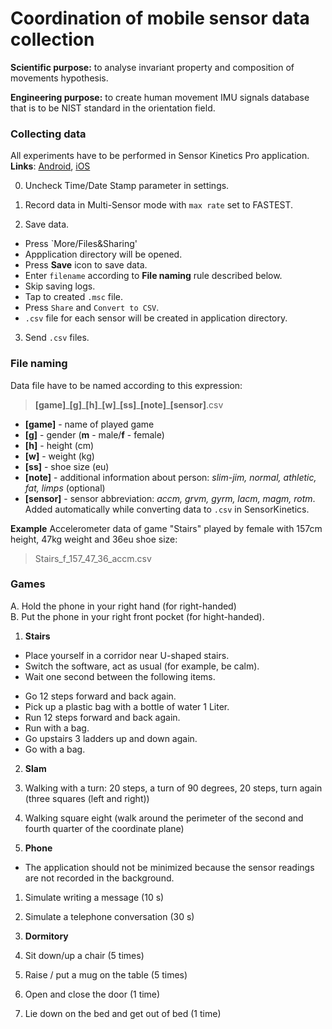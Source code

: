 # Coordination of mobile sensor data collection

**Scientific purpose:** to analyse invariant property and composition of movements hypothesis.

**Engineering purpose:** to create human movement IMU signals database that is to be NIST standard in the orientation field.

### Collecting data

All experiments have to be performed in Sensor Kinetics Pro application. **Links**: [Android](https://play.google.com/store/apps/details?id=com.innoventions.sensorkineticspro&hl=ru), [iOS](https://apps.apple.com/us/app/sensor-kinetics-pro/id623633248)

0. Uncheck Time/Date Stamp parameter in settings.

1. Record data in Multi-Sensor mode with `max rate` set to FASTEST.

2. Save data.
  - Press `More/Files&Sharing'
  - Appplication directory will be opened.
  - Press **Save** icon to save data.
  - Enter `filename` according to **File naming** rule described below.
  - Skip saving logs.
  - Tap to created `.msc` file.
  - Press `Share` and `Convert to CSV`.
  - `.csv` file for each sensor will be created in application directory.
 
 3. Send `.csv` files.
 
### File naming
Data file have to be named according to this expression:
> **[game]**\_**[g]**\_**[h]**\_**[w]**\_**[ss]**\_**[note]**\_**[sensor]**.csv

 * **[game]** - name of played game
 * **[g]** - gender (**m** - male/**f** - female)
 * **[h]** - height (cm)
 * **[w]** - weight (kg)
 * **[ss]** - shoe size (eu)
 * **[note]** - additional information about person: *slim-jim, normal, athletic, fat,  limps* (optional)
 * **[sensor]** - sensor abbreviation: *accm, grvm, gyrm, lacm, magm, rotm*. Added automatically while converting data to `.csv` in SensorKinetics.

**Example**
Accelerometer data of game "Stairs" played by female with 157cm height, 47kg weight and 36eu shoe size: 
> Stairs_f_157_47_36_accm.csv


### Games

A. Hold the phone in your right hand (for right-handed)  
B. Put the phone in your right front pocket (for hight-handed).


1. **Stairs**
 * Place yourself in a corridor near U-shaped stairs.
 * Switch the software, act as usual (for example, be calm).
 * Wait one second between the following items.

  - Go 12 steps forward and back again.
  - Pick up a plastic bag with a bottle of water 1 Liter.
  - Run 12 steps forward and back again.
  - Run with a bag.
  - Go upstairs 3 ladders up and down again.
  - Go with a bag.
  
  
2. **Slam**
  1. Walking with a turn: 20 steps, a turn of 90 degrees, 20 steps, turn again (three squares (left and right))
  2. Walking square eight (walk around the perimeter of the second and fourth quarter of the coordinate plane)
  
3. **Phone**
 * The application should not be minimized because the sensor readings are not recorded in the background.
  1. Simulate writing а message (10 s)
  2. Simulate a telephone conversation (30 s)

4. **Dormitory**
  1. Sit down/up a chair (5 times)
  2. Raise / put a mug on the table (5 times)
  3. Open and close the door (1 time)
  4. Lie down on the bed and get out of bed (1 time)

